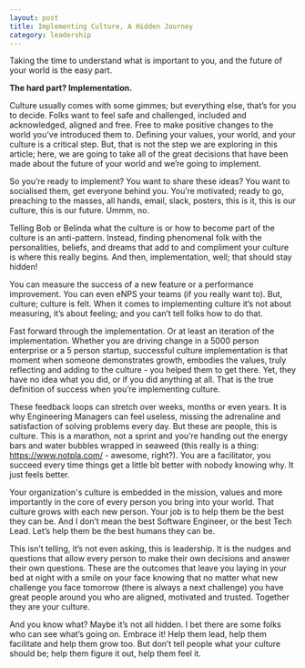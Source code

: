 ```yaml
---
layout: post
title: Implementing Culture, A Hidden Journey
category: leadership
---
```


Taking the time to understand what is important to you, and the future of your world is the easy part.

__The hard part? Implementation.__
<!--more-->

Culture usually comes with some gimmes; but everything else, that’s for you to decide. Folks want to feel safe and challenged, included and acknowledged, aligned and free. Free to make positive changes to the world you’ve introduced them to. Defining your values, your world, and your culture is a critical step. But, that is not the step we are exploring in this article; here, we are going to take all of the great decisions that have been made about the future of your world and we’re going to implement.

So you’re ready to implement? You want to share these ideas? You want to socialised them, get everyone behind you. You’re motivated; ready to go, preaching to the masses, all hands, email, slack, posters, this is it, this is our culture, this is our future. Ummm, no.

Telling Bob or Belinda what the culture is or how to become part of the culture is an anti-pattern. Instead, finding phenomenal folk with the personalities, beliefs, and dreams that add to and compliment your culture is where this really begins. And then, implementation, well; that should stay hidden!

You can measure the success of a new feature or a performance improvement. You can even eNPS your teams (if you really want to). But, culture; culture is felt. When it comes to implementing culture it’s not about measuring, it’s about feeling; and you can’t tell folks how to do that.

Fast forward through the implementation. Or at least an iteration of the implementation. Whether you are driving change in a 5000 person enterprise or a 5 person startup, successful culture implementation is that moment when someone demonstrates growth, embodies the values, truly reflecting and adding to the culture - you helped them to get there. Yet, they have no idea what you did, or if you did anything at all. That is the true definition of success when you’re implementing culture.

These feedback loops can stretch over weeks, months or even years. It is why Engineering Managers can feel useless, missing the adrenaline and satisfaction of solving problems every day. But these are people, this is culture. This is a marathon, not a sprint and you’re handing out the energy bars and water bubbles wrapped in seaweed (this really is a thing: https://www.notpla.com/ - awesome, right?). You are a facilitator, you succeed every time things get a little bit better with nobody knowing why. It just feels better.

Your organization's culture is embedded in the mission, values and more importantly in the core of every person you bring into your world. That culture grows with each new person. Your job is to help them be the best they can be. And I don’t mean the best Software Engineer, or the best Tech Lead. Let’s help them be the best humans they can be.

This isn’t telling, it’s not even asking, this is leadership. It is the nudges and questions that allow every person to make their own decisions and answer their own questions. These are the outcomes that leave you laying in your bed at night with a smile on your face knowing that no matter what new challenge you face tomorrow (there is always a next challenge) you have great people around you who are aligned, motivated and trusted. Together they are your culture.

And you know what? Maybe it’s not all hidden. I bet there are some folks who can see what’s going on. Embrace it! Help them lead, help them facilitate and help them grow too. But don’t tell people what your culture should be; help them figure it out, help them feel it.
